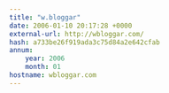 ```yaml
---
title: "w.bloggar"
date: 2006-01-10 20:17:28 +0000
external-url: http://wbloggar.com/
hash: a733be26f919ada3c75d84a2e642cfab
annum:
    year: 2006
    month: 01
hostname: wbloggar.com
---
```



